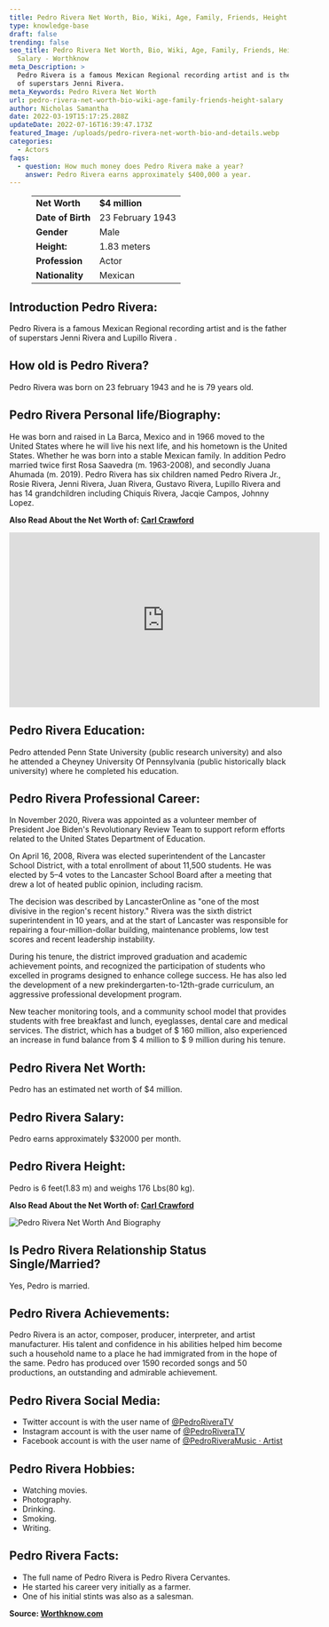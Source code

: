 ```yaml
---
title: Pedro Rivera Net Worth, Bio, Wiki, Age, Family, Friends, Height & Salary
type: knowledge-base
draft: false
trending: false
seo_title: Pedro Rivera Net Worth, Bio, Wiki, Age, Family, Friends, Height &
  Salary - Worthknow
meta_Description: >
  Pedro Rivera is a famous Mexican Regional recording artist and is the father
  of superstars Jenni Rivera.
meta_Keywords: Pedro Rivera Net Worth
url: pedro-rivera-net-worth-bio-wiki-age-family-friends-height-salary
author: Nicholas Samantha
date: 2022-03-19T15:17:25.288Z
updateDate: 2022-07-16T16:39:47.173Z
featured_Image: /uploads/pedro-rivera-net-worth-bio-and-details.webp
categories:
  - Actors
faqs:
  - question: How much money does Pedro Rivera make a year?
    answer: Pedro Rivera earns approximately $400,000 a year.
---
```

<figure class="wp-block-table is-style-stripes">
  <table>
    <tbody>
      <tr>
        <td>
          <strong>Net Worth</strong>
        </td>
        <td>
          <strong>$4 million</strong>
        </td>
      </tr>
      <tr>
        <td>
          <strong>Date of Birth</strong>
        </td>
        <td>23 February 1943</td>
      </tr>
      <tr>
        <td>
          <strong>Gender</strong>
        </td>
        <td>Male</td>
      </tr>
      <tr>
        <td>
          <strong>Height:</strong>
        </td>
        <td>1.83 meters</td>
      </tr>
      <tr>
        <td>
          <strong>Profession</strong>
        </td>
        <td>Actor</td>
      </tr>
      <tr>
        <td>
          <strong>Nationality</strong>
        </td>
        <td>Mexican</td>
      </tr>
    </tbody>
  </table>
</figure>

## **Introduction Pedro Rivera:**

Pedro Rivera is a famous Mexican Regional recording artist and is the father of superstars Jenni Rivera and Lupillo Rivera .

## **How old is Pedro Rivera?**

Pedro Rivera was born on 23 february 1943 and he is 79 years old.

## **Pedro Rivera Personal life/Biography:**

He was born and raised in La Barca, Mexico and in 1966 moved to the United States where he will live his next life, and his hometown is the United States. Whether he was born into a stable Mexican family. In addition Pedro married twice first Rosa Saavedra (m. 1963-2008), and secondly Juana Ahumada (m. 2019). Pedro Rivera has six children named Pedro Rivera Jr., Rosie Rivera, Jenni Rivera, Juan Rivera, Gustavo Rivera, Lupillo Rivera and has 14 grandchildren including Chiquis Rivera, Jacqie Campos, Johnny Lopez.

**Also Read About the Net Worth of: <a href="https://worthknow.com/carl-crawford-net-worth-bio-wiki-age-family-friends-height-salary/" target="_blank" rel="noopener">Carl Crawford</a>**

<iframe width="560" height="315" src="https://www.youtube.com/embed/BqUUNbXX7DA" title="YouTube video player" frameborder="0" allow="accelerometer; autoplay; clipboard-write; encrypted-media; gyroscope; picture-in-picture" allowfullscreen></iframe>

## **Pedro Rivera Education:**

Pedro attended Penn State University (public research university) and also he attended a Cheyney University Of Pennsylvania (public historically black university) where he completed his education.

## **Pedro Rivera Professional Career:**

In November 2020, Rivera was appointed as a volunteer member of President Joe Biden's Revolutionary Review Team to support reform efforts related to the United States Department of Education.

On April 16, 2008, Rivera was elected superintendent of the Lancaster School District, with a total enrollment of about 11,500 students. He was elected by 5–4 votes to the Lancaster School Board after a meeting that drew a lot of heated public opinion, including racism.

The decision was described by LancasterOnline as "one of the most divisive in the region's recent history." Rivera was the sixth district superintendent in 10 years, and at the start of Lancaster was responsible for repairing a four-million-dollar building, maintenance problems, low test scores and recent leadership instability.

During his tenure, the district improved graduation and academic achievement points, and recognized the participation of students who excelled in programs designed to enhance college success. He has also led the development of a new prekindergarten-to-12th-grade curriculum, an aggressive professional development program.

New teacher monitoring tools, and a community school model that provides students with free breakfast and lunch, eyeglasses, dental care and medical services. The district, which has a budget of $ 160 million, also experienced an increase in fund balance from $ 4 million to $ 9 million during his tenure.

## **Pedro Rivera Net Worth:**

Pedro has an estimated net worth of $4 million.

## **Pedro Rivera Salary:**

Pedro earns approximately $32000 per month.

## **Pedro Rivera Height:**

Pedro is 6 feet(1.83 m) and weighs 176 Lbs(80 kg).

**Also Read About the Net Worth of: <a href="https://worthknow.com/carl-crawford-net-worth-bio-wiki-age-family-friends-height-salary/" target="_blank" rel="noopener">Carl Crawford</a>**

![Pedro Rivera Net Worth And Biography](/uploads/pedro-rivera-net-worth-.webp)

## **Is Pedro Rivera Relationship Status Single/Married?**

Yes, Pedro is married.

## **Pedro Rivera Achievements:**

Pedro Rivera is an actor, composer, producer, interpreter, and artist manufacturer. His talent and confidence in his abilities helped him become such a household name to a place he had immigrated from in the hope of the same. Pedro has produced over 1590 recorded songs and 50 productions, an outstanding and admirable achievement.

## **Pedro Rivera Social Media:**

* Twitter account is with the user name of <a href="https://twitter.com/PedroRiveraTV" target="_blank" rel="nofollow" rel="noopener">@PedroRiveraTV</a>
* Instagram account is with the user name of <a href="https://www.instagram.com/pedroriveramusic/" target="_blank" rel="nofollow" rel="noopener">@PedroRiveraTV</a>
* Facebook account is with the user name of <a href="https://www.facebook.com/PedroRiveraMusic/" target="_blank" rel="nofollow" rel="noopener">@PedroRiveraMusic  · Artist</a>

## **Pedro Rivera Hobbies:**

* Watching movies.
* Photography.
* Drinking.
* Smoking.
* Writing.

## **Pedro Rivera Facts:**

* The full name of Pedro Rivera is Pedro Rivera Cervantes.
* He started his career very initially as a farmer.
* One of his initial stints was also as a salesman.

**Source: <a href="https://worthknow.com/" target="_blank" rel="noopener">Worthknow.com</a>**